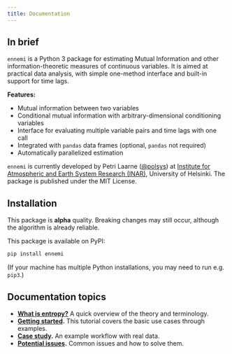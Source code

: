 ```yaml
---
title: Documentation
---
```


## In brief

`ennemi` is a Python 3 package for estimating Mutual Information and other
information-theoretic measures of continuous variables.
It is aimed at practical data analysis, with simple one-method interface
and built-in support for time lags.

**Features:**

- Mutual information between two variables
- Conditional mutual information with arbitrary-dimensional conditioning variables
- Interface for evaluating multiple variable pairs and time lags with one call
- Integrated with `pandas` data frames (optional, `pandas` not required)
- Automatically parallelized estimation

`ennemi` is currently developed by Petri Laarne ([@polsys](https://github.com/polsys)) at
[Institute for Atmospheric and Earth System Research (INAR)](https://www.helsinki.fi/en/inar-institute-for-atmospheric-and-earth-system-research),
University of Helsinki.
The package is published under the MIT License.


## Installation

This package is **alpha** quality.
Breaking changes may still occur, although the algorithm is already reliable.

This package is available on PyPI:
```sh
pip install ennemi
```
(If your machine has multiple Python installations, you may need to run e.g. `pip3`.)


## Documentation topics

- **[What is entropy?](what-is-entropy.md)**
  A quick overview of the theory and terminology.
- **[Getting started](tutorial.md).**
  This tutorial covers the basic use cases through examples.
- **[Case study](kaisaniemi.md).**
  An example workflow with real data.
- **[Potential issues](potential-issues.md).**
  Common issues and how to solve them.